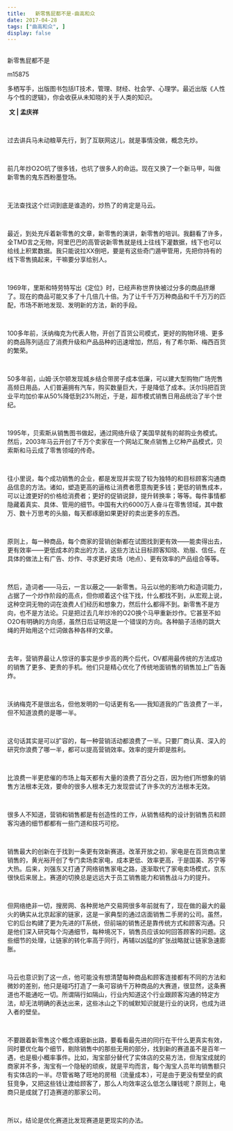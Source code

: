 ```yaml
---
title:   新零售屁都不是-曲高和众
date: 2017-04-28
tags: ["曲高和众", ]
display: false
---
```



## 



新零售屁都不是




m15875




多栖写手，出版图书包括IT技术，管理、财经、社会学、心理学。最近出版《人性与个性的逻辑》，你会收获从未知晓的关于人类的知识。


&nbsp;**文 | 孟庆祥**

&nbsp;

过去讲兵马未动粮草先行，到了互联网这儿，就是事情没做，概念先炒。

&nbsp;

前几年炒O2O坑了很多钱，也坑了很多人的命运。现在又换了一个新马甲，叫做新零售的鬼东西粉墨登场。

&nbsp;

无法查找这个烂词到底是谁造的，炒热了的肯定是马云。

&nbsp;

最近，到处充斥着新零售的文章，新零售的演讲，新零售的培训。我翻看了许多，全TMD言之无物，阿里巴巴的高管说新零售就是线上往线下灌数据，线下也可以给线上积累数据。我只能说拉XX倒吧，要是有这些奇门遁甲管用，先把你持有的线下零售搞起来，干嘛要分享给别人。

&nbsp;

1969年，里斯和特劳特写出《定位》时，已经声称世界快被过分多的商品挤爆了。现在的商品可能又多了十几倍几十倍。为了让千千万万种商品和千千万万的匹配，市场不断地发现、发明新的方法，新的手段。

&nbsp;

100多年前，沃纳梅克为代表人物，开创了百货公司模式，更好的购物环境、更多的商品陈列适应了消费升级和产品品种的迅速增加，然后，有了希尔斯、梅西百货的繁荣。

&nbsp;

50多年前，山姆·沃尔顿发现城乡结合带房子成本低廉，可以建大型购物广场兜售高频日用品，人们普遍拥有汽车，购买数量巨大，于是降低了成本。沃尔玛把百货业平均加价率从50%降低到23%附近，于是，超市模式销售日用品统治了半个世纪。

&nbsp;

1995年，贝索斯从销售图书做起，通过网络升级了美国早就有的邮购业务模式。然后，2003年马云开创了千万个卖家在一个网站汇聚点销售上亿种产品模式，贝索斯和马云成了零售领域的传奇。

&nbsp;

往小里说，每个成功销售的企业，都是发现并实现了较为独特的和目标顾客沟通商品信息的方法。诸如，塑造更高的逼格让消费者愿意掏更多钱；更低的销售成本，可以让渡更好的价格给消费者；更好的促销说辞，提升转换率；等等。每件事情都隐藏着真实、具体、管用的细节。中国有大约6000万人奋斗在零售领域，其中数万、数十万思考的头脑，每天都琢磨如果更好的卖出更多的东西。

&nbsp;

原则上，每一种商品，每个商家的营销创新都在试图找到更有效——能卖得出去，更有效率——更低成本的卖出的方法，这些方法让目标顾客知晓、劝服、信任。在具体的做法上有广告、炒作、寻求更好卖场（地点）、更有效率的产品组合等等。

&nbsp;

然后，造词者——马云，一言以蔽之——新零售。马云以他的影响力和造词能力，占据了一个炒作阶段的高点，但你顺着这个往下找，什么都找不到，从宏观上说，这种空洞无物的词在浪费人们经历和想象力，然后什么都得不到。新零售不是方向，也不是方法论。只是把过去几年炒冷的O2O换个马甲重新炒作。它甚至不如O2O有明确的方向感，虽然日后证明这是一个错误的方向。各种脑子活络的跳大绳的开始用这个烂词做各种各样的文章。

&nbsp;

去年，营销界最让人惊讶的事实是步步高的两个后代，OV都用最传统的方法成功的销售了更多、更贵的手机。他们只是精心优化了传统地面销售的销售加上广告轰炸。

&nbsp;

沃纳梅克不是很出名，但他发明的一句话更有名——我知道我的广告浪费了一半，但不知道浪费的是哪一半。

&nbsp;

这句话其实是可以扩容的，每一种营销活动都浪费了一半。只要厂商认真、深入的研究你浪费了哪一半，都可以提高营销效率。效率的提升即是胜利。

&nbsp;

比浪费一半更悲催的市场上每天都有大量的浪费了百分之百，因为他们所想象的销售方法根本无效，要命的很多人根本无力发现尝试了许多次的方法根本无效。

&nbsp;

很多人不知道，营销和销售都是有创造性的工作，从销售结构的设计到销售员和顾客沟通的细节都都有一些门道和技巧可挖。

&nbsp;

销售最大的创新在于找到一条更有效新赛道。改革开放之初，家电是在百货商店里销售的，黄光裕开创了专门卖场卖家电，成本更低、效率更高，于是国美、苏宁等大热。后来，刘强东又打通了网络销售家电之路，逐渐取代了家电卖场模式，京东很快后来居上。赛道的切换总是远远大于员工销售能力和销售战斗力的提升。

&nbsp;

但网络绝非一切，搜房网、各种房地产交易网很多年前就有了，现在做的最大的最火的确实从北京起家的链家，这是一家典型的通过店面销售二手房的公司。虽然，它的后台构建了更为先进的IT系统，但前端的销售还是靠传统方式和顾客沟通。只是他们深入研究每个沟通细节，每种境况下，销售员应该如何回答顾客的问题。这些细节的处理，让链家的转化率高于同行，再辅以凶猛的扩张战略就让链家急速膨胀。

&nbsp;

马云也意识到了这一点，他可能没有想清楚每种商品和顾客连接都有不同的方法和微妙的差别，他只是碰巧打造了一条可容纳千万种商品的大赛道，很显然，这条赛道也不能通吃一切。所谓隔行如隔山，行业内知道这个行业跟顾客沟通的特定方法，却无法明确的表达出来，这些冰山之下的缄默知识就是行业的诀窍，也成为进入者的壁垒。

&nbsp;

不要跟着新零售这个概念琢磨新出路，要看看最先进的同行在干什么更真实有效，同时要优化每个细节，剔除销售中的那些无用的部分，找到新的赛道虽不是百年一遇，也是极小概率事件。比如，淘宝部分替代了实体店的交易方法，但淘宝成就的商家并不多，淘宝有一个隐秘的顽疾，就是平均而言，每个淘宝人员年均销售额只有实体店的一半。尽管省略了旺地的房租（流量成本），可是由于更没有壁垒的疯狂竞争，又把这些钱让渡给顾客了，那么人均效率这么低怎么赚钱呢？原则上，电商只是成就了打造赛道的那家公司。

&nbsp;

所以，结论是优化赛道比发现赛道是更现实的办法。

&nbsp;

&nbsp;

&nbsp;

&nbsp;

&nbsp;